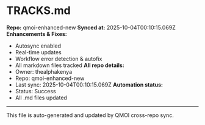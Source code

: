 # TRACKS.md

**Repo:** qmoi-enhanced-new
**Synced at:** 2025-10-04T00:10:15.069Z
**Enhancements & Fixes:**
- Autosync enabled
- Real-time updates
- Workflow error detection & autofix
- All markdown files tracked
**All repo details:**
- Owner: thealphakenya
- Repo: qmoi-enhanced-new
- Last sync: 2025-10-04T00:10:15.069Z
**Automation status:**
- Status: Success
- All .md files updated
---
This file is auto-generated and updated by QMOI cross-repo sync.
